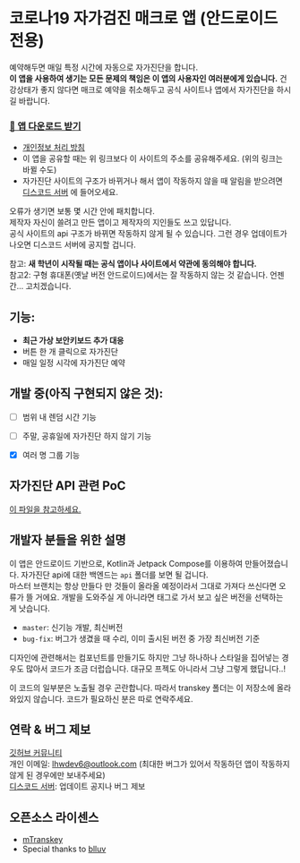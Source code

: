 # 코로나19 자가검진 매크로 앱 (안드로이드 전용)

예약해두면 매일 특정 시간에 자동으로 자가진단을 합니다.  
**이 앱을 사용하여 생기는 모든 문제의 책임은 이 앱의 사용자인 여러분에게 있습니다.**
건강상태가 좋지 않다면 매크로 예약을 취소해두고 공식 사이트나 앱에서 자가진단을 하시길 바랍니다.

### [**📎 앱 다운로드 받기**](https://github.com/lhwdev/covid-selftest-macro/releases/latest/download/app-release.apk)  
- [개인정보 처리 방침](PRIVACY_POLICY.md)
- 이 앱을 공유할 때는 위 링크보다 이 사이트의 주소를 공유해주세요. (위의 링크는 바뀔 수도)  
- 자가진단 사이트의 구조가 바뀌거나 해서 앱이 작동하지 않을 때 알림을 받으려면 [디스코드 서버](https://discord.gg/a2hNMF39AC) 에 들어오세요.  

오류가 생기면 보통 몇 시간 안에 패치합니다.  
제작자 자신이 쓸려고 만든 앱이고 제작자의 지인들도 쓰고 있답니다.  
공식 사이트의 api 구조가 바뀌면 작동하지 않게 될 수 있습니다.
그런 경우 업데이트가 나오면 디스코드 서버에 공지할 겁니다.

참고: **새 학년이 시작될 때는 공식 앱이나 사이트에서 약관에 동의해야 합니다.**  
참고2: 구형 휴대폰(옛날 버전 안드로이드)에서는 잘 작동하지 않는 것 같습니다. 언젠간... 고치겠습니다.  


## 기능:
- **최근 가상 보안키보드 추가 대응**
- 버튼 한 개 클릭으로 자가진단
- 매일 일정 시각에 자가진단 예약


## 개발 중(아직 구현되지 않은 것):
- [ ] 범위 내 렌덤 시간 기능
- [ ] 주말, 공휴일에 자가진단 하지 않기 기능
- [x] 여러 명 그룹 기능


## 자가진단 API 관련 PoC
[이 파일을 참고하세요.](PoC.md)

## 개발자 분들을 위한 설명
이 앱은 안드로이드 기반으로, Kotlin과 Jetpack Compose를 이용하여 만들어졌습니다. 자가진단 api에 대한 백엔드는 `api`
폴더를 보면 될 겁니다.  
마스터 브랜치는 항상 만들다 만 것들이 올라올 예정이라서 그대로 가져다 쓰신다면 오류가 뜰 거에요. 개발을 도와주실 게
아니라면 태그로 가서 보고 싶은 버전을 선택하는 게 낫습니다.

- `master`: 신기능 개발, 최신버전
- `bug-fix`: 버그가 생겼을 때 수리, 이미 출시된 버전 중 가장 최신버전 기준

디자인에 관련해서는 컴포넌트를 만들기도 하지만 그냥 하나하나 스타일을 집어넣는 경우도 많아서 코드가 조금 더럽습니다.
대규모 프젝도 아니라서 그냥 그렇게 했답니다..!

이 코드의 일부분은 노출될 경우 곤란합니다. 따라서 transkey 폴더는 이 저장소에 올라와있지
않습니다. 코드가 필요하신 분은 따로 연락주세요.


## 연락 & 버그 제보
[깃허브 커뮤니티](https://github.com/lhwdev/covid-selftest-macro/discussions)  
개인 이메일: lhwdev6@outlook.com (최대한 버그가 있어서 작동하던 앱이 작동하지 않게 된 경우에만 보내주세요)  
[디스코드 서버](https://discord.gg/a2hNMF39AC): 업데이트 공지나 버그 제보

## 오픈소스 라이센스
- [mTranskey](https://github.com/Nua07/mTransKey)
- Special thanks to [blluv](https://github.com/blluv)

